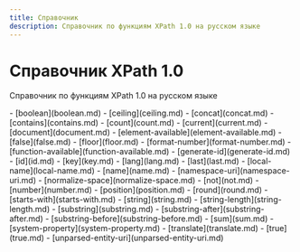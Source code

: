 ```yaml
---
title: Справочник
description: Справочник по функциям XPath 1.0 на русском языке
---
```


# Справочник XPath 1.0

Справочник по функциям XPath 1.0 на русском языке

<!-- [Язык запросов XML Path (XPath) версия 1.0](https://xsltdev.ru/tr/xpath10/) &mdash; Перевод рекомендации W3C на русский язык -->

<div class="col3" markdown="1">
- [boolean](boolean.md)
- [ceiling](ceiling.md)
- [concat](concat.md)
- [contains](contains.md)
- [count](count.md)
- [current](current.md)
- [document](document.md)
- [element-available](element-available.md)
- [false](false.md)
- [floor](floor.md)
- [format-number](format-number.md)
- [function-available](function-available.md)
- [generate-id](generate-id.md)
- [id](id.md)
- [key](key.md)
- [lang](lang.md)
- [last](last.md)
- [local-name](local-name.md)
- [name](name.md)
- [namespace-uri](namespace-uri.md)
- [normalize-space](normalize-space.md)
- [not](not.md)
- [number](number.md)
- [position](position.md)
- [round](round.md)
- [starts-with](starts-with.md)
- [string](string.md)
- [string-length](string-length.md)
- [substring](substring.md)
- [substring-after](substring-after.md)
- [substring-before](substring-before.md)
- [sum](sum.md)
- [system-property](system-property.md)
- [translate](translate.md)
- [true](true.md)
- [unparsed-entity-uri](unparsed-entity-uri.md)
</div>
